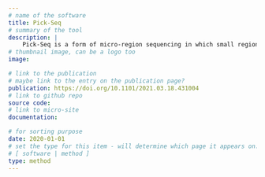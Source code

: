 ```yaml
---
# name of the software
title: Pick-Seq
# summary of the tool
description: |
    Pick-Seq is a form of micro-region sequencing in which small regions of tissue, containing 5-20 cells, are mechanically isolated on a microscope and then sequenced. Pick-Seq is compatible with several different fixed and frozen human specimens. It provides deep transcriptional profiling in the spatial contex and can be integrated with other spatial omics methods to achieve a hollistic view of the biology.
# thumbnail image, can be a logo too
image: 

# link to the publication
# maybe link to the entry on the publication page?
publication: https://doi.org/10.1101/2021.03.18.431004
# link to github repo
source code:
# link to micro-site
documentation:

# for sorting purpose
date: 2020-01-01
# set the type for this item - will determine which page it appears on:
# [ software | method ]
type: method
---
```


<!-- sdfasdfasdfsdfdsf dfasdfasdfasdf sdfasdfasdfsad asdfsadfsdaf asdfsda -->